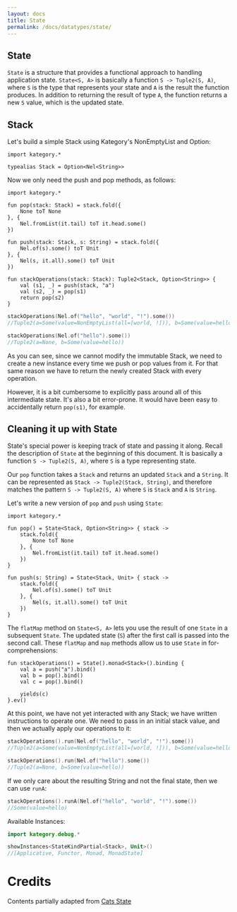 ```yaml
---
layout: docs
title: State
permalink: /docs/datatypes/state/
---
```


## State 

`State` is a structure that provides a functional approach to handling application state. `State<S, A>` is basically a function `S -> Tuple2(S, A)`, where `S` is the type that represents your state and `A` is the result the function produces. In addition to returning the result of type `A`, the function returns a new `S` value, which is the updated state.

## Stack

Let's build a simple Stack using Kategory's NonEmptyList and Option:

```kotlin:ank:silent
import kategory.*

typealias Stack = Option<Nel<String>>
```

Now we only need the push and pop methods, as follows:

```kotlin:ank:silent
import kategory.*

fun pop(stack: Stack) = stack.fold({
    None toT None
}, {
    Nel.fromList(it.tail) toT it.head.some()
})

fun push(stack: Stack, s: String) = stack.fold({
    Nel.of(s).some() toT Unit
}, {
    Nel(s, it.all).some() toT Unit
})

fun stackOperations(stack: Stack): Tuple2<Stack, Option<String>> {
    val (s1, _) = push(stack, "a")
    val (s2, _) = pop(s1)
    return pop(s2)
}
```

```kotlin
stackOperations(Nel.of("hello", "world", "!").some())
//Tuple2(a=Some(value=NonEmptyList(all=[world, !])), b=Some(value=hello))
```

```kotlin
stackOperations(Nel.of("hello").some())
//Tuple2(a=None, b=Some(value=hello))
```

As you can see, since we cannot modify the immutable Stack, we need to create a new instance every time we push or pop values from it. For that same reason we have to return the newly created Stack with every operation.

However, it is a bit cumbersome to explicitly pass around all of this intermediate state. It's also a bit error-prone. It would have been easy to accidentally return `pop(s1)`, for example.

## Cleaning it up with State

State's special power is keeping track of state and passing it along. Recall the description of `State` at the beginning of this document. It is basically a function `S -> Tuple2(S, A)`, where `S` is a type representing state.

Our `pop` function takes a `Stack` and returns an updated `Stack` and a `String`. It can be represented as `Stack -> Tuple2(Stack, String)`, and therefore matches the pattern `S -> Tuple2(S, A)` where `S` is `Stack` and `A` is `String`.

Let's write a new version of `pop` and `push` using `State`:

```kotlin:ank:silent
import kategory.*

fun pop() = State<Stack, Option<String>> { stack ->
    stack.fold({
        None toT None
    }, {
        Nel.fromList(it.tail) toT it.head.some()
    })
}

fun push(s: String) = State<Stack, Unit> { stack ->
    stack.fold({
        Nel.of(s).some() toT Unit
    }, {
        Nel(s, it.all).some() toT Unit
    })
}
```

The `flatMap` method on `State<S, A>` lets you use the result of one `State` in a subsequent `State`. The updated state (`S`) after the first call is passed into the second call. These `flatMap` and `map` methods allow us to use `State` in for-comprehensions:

```kotlin:ank:silent
fun stackOperations() = State().monad<Stack>().binding {
    val a = push("a").bind()
    val b = pop().bind()
    val c = pop().bind()

    yields(c)
}.ev()
```

At this point, we have not yet interacted with any Stack; we have written instructions to operate one. We need to pass in an initial stack value, and then we actually apply our operations to it:

```kotlin
stackOperations().run(Nel.of("hello", "world", "!").some())
//Tuple2(a=Some(value=NonEmptyList(all=[world, !])), b=Some(value=hello))
```

```kotlin
stackOperations().run(Nel.of("hello").some())
//Tuple2(a=None, b=Some(value=hello))
```

If we only care about the resulting String and not the final state, then we can use `runA`:

```kotlin
stackOperations().runA(Nel.of("hello", "world", "!").some())
//Some(value=hello)
```

Available Instances:

```kotlin
import kategory.debug.*

showInstances<StateKindPartial<Stack>, Unit>()
//[Applicative, Functor, Monad, MonadState]
```

# Credits

Contents partially adapted from [Cats State](https://typelevel.org/cats/datatypes/state.html)